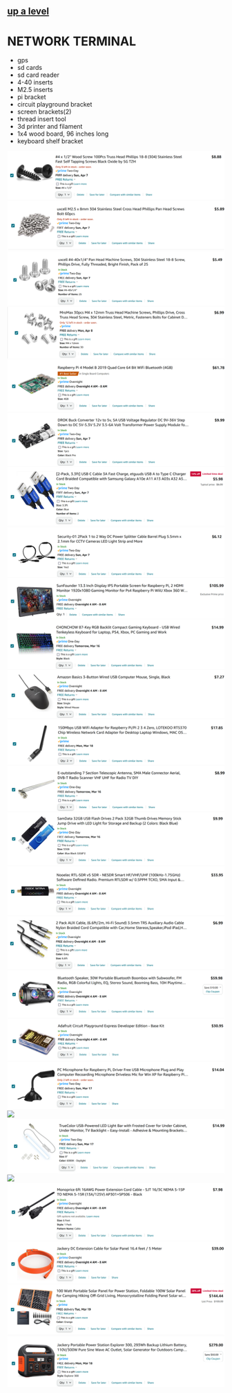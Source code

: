 ## [up a level](../)

# NETWORK TERMINAL

 - gps
 - sd cards
 - sd card reader
 - 4-40 inserts
 - M2.5 inserts
 - pi bracket
 - circuit playground bracket
 - screen brackets(2)
 - thread insert tool
 - 3d printer and filament
 - 1x4 wood board, 96 inches long
 - keyboard shelf bracket

[![](images/number-4-wood-screws.png)](https://www.amazon.com/gp/product/B0B4SKDPDR/)
[![](images/M2.5-screws.png)](https://www.amazon.com/gp/product/B012TE3LDM/)
[![](images/4-40-screws.png)](https://www.amazon.com/gp/product/B0CCY9G41G/)
[![](images/M4-screws.png)](https://www.amazon.com/gp/product/B07ZPS7SDD/)
[![](images/pi-amazon.png)](https://www.amazon.com/gp/product/B07TC2BK1X/)
[![](images/buck-converter.png)](https://www.amazon.com/dp/B01NALDSJ0)
[![](images/usb-c-power.png)](https://www.amazon.com/gp/product/B0B8V6ZFJH/)
[![](images/barrel-splitter.png)](https://www.amazon.com/gp/product/B01M7N1GOH/)
[![](images/pi-screen-amazon.png)](https://www.amazon.com/gp/product/B07NNXH2SS/)
[![](images/keyboard-amazon.png)](https://www.amazon.com/gp/product/B08BFD9NQH/)
[![](images/mouse-amazon.png)](https://www.amazon.com/gp/product/B005EJH6RW/)
[![](images/wifi-amazon.png)](https://www.amazon.com/gp/product/B0BHW6T96R/)
[![](images/wifi-antenna-amazon.png)](https://www.amazon.com/gp/product/B07D32NNKF/)
[![](images/thumb-drive-amazon.png)](https://www.amazon.com/gp/product/B082ZGHXK8/)
[![](images/sdr-amazon.png)](https://www.amazon.com/gp/product/B01HA642SW/)
[![](images/aux-cables-amazon.png)](https://www.amazon.com/gp/product/B0BF9JHGXK/)
[![](images/bluetooth-speakers-amazon.png)](https://www.amazon.com/gp/product/B0834V1J2X/)
[![](images/circuit-playground-express-kit-amazon.png)](https://www.amazon.com/dp/B0764MCBNR)
[![](images/microphone-amazon.png)](https://www.amazon.com/gp/product/B08PV5CF1F/)
[![](images/light-strip-amazon.png)](https://www.amazon.com/gp/product/B075VSJTR9/)
[![](images/white-usb-light-amazon.png)](https://www.amazon.com/gp/product/B084HLSXJV/)
[![](images/rainbow-usb-light-amazon.png)](https://www.amazon.com/gp/product/B09TCZC3QJ/)
[![](images/ac-line-extension-amazon.png)](https://www.amazon.com/gp/product/B002HWMY9E/)
[![](images/solar-dc-extension-amazon.png)](https://www.amazon.com/Jackery-Extension-Cable-Solar-Panel/dp/B09Q62HZ1C/)
[![](images/solar-panel-amazon.png)](https://www.amazon.com/gp/product/B09W2CFT61/)
[![](images/power-station-amazon.png)](https://www.amazon.com/gp/product/B082TMBYR6/)